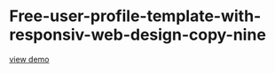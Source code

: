 # Free-user-profile-template-with-responsiv-web-design-copy-nine
<a href="http://webi4u.com/web/article/Free-user-profile-template-with-responsiv-web-design-copy-nine/">
  view demo
  </a>
